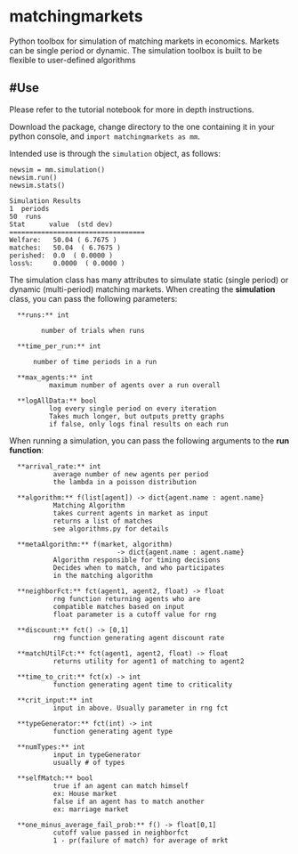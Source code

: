 # matchingmarkets
Python toolbox for simulation of matching markets in economics. Markets can be single period or dynamic. The simulation toolbox is built to be flexible to user-defined algorithms

#Use
----------------------------------------------------------------------
Please refer to the tutorial notebook for more in depth instructions.

Download the package, change directory to the one containing it in your python console, and `import matchingmarkets as mm`.

Intended use is through the `simulation` object, as follows:

    newsim = mm.simulation()
    newsim.run()
    newsim.stats()
    
    Simulation Results
    1  periods
    50  runs
    Stat      value  (std dev)
    ==================================
    Welfare:   50.04 ( 6.7675 )
    matches:   50.04  ( 6.7675 )
    perished:  0.0  ( 0.0000 )
    loss%:     0.0000  ( 0.0000 )
   
The simulation class has many attributes to simulate static (single period) or dynamic (multi-period) matching markets. 
When creating the **simulation** class, you can pass the following parameters:

      **runs:** int

            number of trials when runs

      **time_per_run:** int

          number of time periods in a run

      **max_agents:** int
              maximum number of agents over a run overall

      **logAllData:** bool
              log every single period on every iteration
              Takes much longer, but outputs pretty graphs
              if false, only logs final results on each run


When running a simulation, you can pass the following arguments to the **run function**:


      **arrival_rate:** int
               average number of new agents per period
               the lambda in a poisson distribution

      **algorithm:** f(list[agent]) -> dict{agent.name : agent.name}
               Matching Algorithm
               takes current agents in market as input
               returns a list of matches
               see algorithms.py for details

      **metaAlgorithm:** f(market, algorithm)
                               -> dict{agent.name : agent.name}
               Algorithm responsible for timing decisions
               Decides when to match, and who participates
               in the matching algorithm

      **neighborFct:** fct(agent1, agent2, float) -> float
               rng function returning agents who are
               compatible matches based on input
               float parameter is a cutoff value for rng

      **discount:** fct() -> [0,1]
               rng function generating agent discount rate

      **matchUtilFct:** fct(agent1, agent2, float) -> float
               returns utility for agent1 of matching to agent2

      **time_to_crit:** fct(x) -> int
               function generating agent time to criticality

      **crit_input:** int
               input in above. Usually parameter in rng fct

      **typeGenerator:** fct(int) -> int
               function generating agent type

      **numTypes:** int
               input in typeGenerator
               usually # of types

      **selfMatch:** bool
               true if an agent can match himself
               ex: House market
               false if an agent has to match another
               ex: marriage market

      **one_minus_average_fail_prob:** f() -> float[0,1]
               cutoff value passed in neighborfct
               1 - pr(failure of match) for average of mrkt
